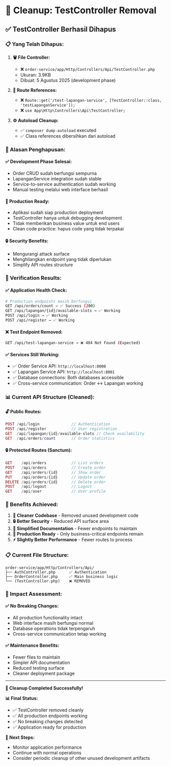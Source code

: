# 🧹 **Cleanup: TestController Removal**

## ✅ **TestController Berhasil Dihapus**

### **📋 Yang Telah Dihapus:**

1. **🗑️ File Controller:**
   - ❌ `order-service/app/Http/Controllers/Api/TestController.php`
   - Ukuran: 3.9KB
   - Dibuat: 5 Agustus 2025 (development phase)

2. **🔗 Route References:**
   - ❌ `Route::get('/test-lapangan-service', [TestController::class, 'testLapanganService']);`
   - ❌ `use App\Http\Controllers\Api\TestController;`

3. **⚙️ Autoload Cleanup:**
   - ✅ `composer dump-autoload` executed
   - ✅ Class references dibersihkan dari autoload

### **🎯 Alasan Penghapusan:**

#### **✅ Development Phase Selesai:**
- Order CRUD sudah berfungsi sempurna
- LapanganService integration sudah stable
- Service-to-service authentication sudah working
- Manual testing melalui web interface berhasil

#### **🚀 Production Ready:**
- Aplikasi sudah siap production deployment
- TestController hanya untuk debugging development
- Tidak memberikan business value untuk end users
- Clean code practice: hapus code yang tidak terpakai

#### **🔒 Security Benefits:**
- Mengurangi attack surface
- Menghilangkan endpoint yang tidak diperlukan
- Simplify API routes structure

### **🧪 Verification Results:**

#### **✅ Application Health Check:**
```bash
# Production endpoints masih berfungsi
GET /api/orders/count → ✅ Success (200)
GET /api/lapangan/{id}/available-slots → ✅ Working
POST /api/login → ✅ Working
POST /api/register → ✅ Working
```

#### **❌ Test Endpoint Removed:**
```bash
GET /api/test-lapangan-service → ❌ 404 Not Found (Expected)
```

#### **✅ Services Still Working:**
- ✅ Order Service API: `http://localhost:8000`
- ✅ Lapangan Service API: `http://localhost:8001`
- ✅ Database connections: Both databases accessible
- ✅ Cross-service communication: Order ↔ Lapangan working

### **📊 Current API Structure (Cleaned):**

#### **🔓 Public Routes:**
```php
POST /api/login              // Authentication
POST /api/register           // User registration
GET  /api/lapangan/{id}/available-slots // Check availability
GET  /api/orders/count       // Order statistics
```

#### **🔒 Protected Routes (Sanctum):**
```php
GET    /api/orders           // List orders
POST   /api/orders           // Create order
GET    /api/orders/{id}      // Show order
PUT    /api/orders/{id}      // Update order
DELETE /api/orders/{id}      // Delete order
POST   /api/logout           // Logout
GET    /api/user             // User profile
```

### **🎯 Benefits Achieved:**

1. **🧹 Cleaner Codebase** - Removed unused development code
2. **🔒 Better Security** - Reduced API surface area
3. **📝 Simplified Documentation** - Fewer endpoints to maintain
4. **🚀 Production Ready** - Only business-critical endpoints remain
5. **⚡ Slightly Better Performance** - Fewer routes to process

### **📋 Current File Structure:**

```
order-service/app/Http/Controllers/Api/
├── AuthController.php      ✅ Authentication
├── OrderController.php     ✅ Main business logic
└── (TestController.php)    ❌ REMOVED
```

### **🔄 Impact Assessment:**

#### **✅ No Breaking Changes:**
- All production functionality intact
- Web interface masih berfungsi normal
- Database operations tidak terpengaruh
- Cross-service communication tetap working

#### **✅ Maintenance Benefits:**
- Fewer files to maintain
- Simpler API documentation
- Reduced testing surface
- Cleaner deployment package

---

**🎉 Cleanup Completed Successfully!**

**📊 Final Status:**
- ✅ TestController removed cleanly
- ✅ All production endpoints working
- ✅ No breaking changes detected
- ✅ Application ready for production

**🎯 Next Steps:**
- Monitor application performance
- Continue with normal operations
- Consider periodic cleanup of other unused development artifacts

